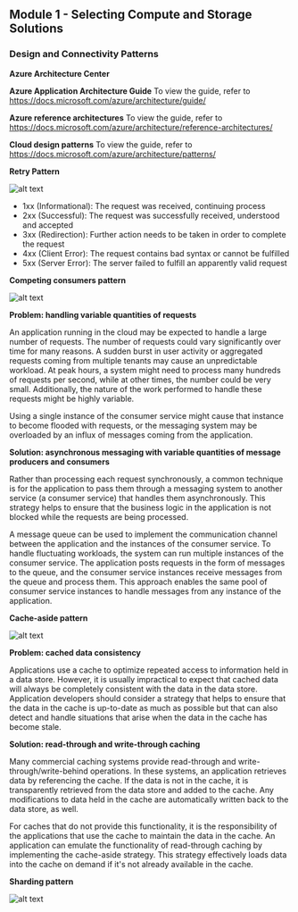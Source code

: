 ## Module 1 - Selecting Compute and Storage Solutions

### Design and Connectivity Patterns

__Azure Architecture Center__

__Azure Application Architecture Guide__
To view the guide, refer to https://docs.microsoft.com/azure/architecture/guide/


__Azure reference architectures__
To view the guide, refer to https://docs.microsoft.com/azure/architecture/reference-architectures/

__Cloud design patterns__
To view the guide, refer to https://docs.microsoft.com/azure/architecture/patterns/


__Retry Pattern__

![alt text](https://openedx.microsoft.com/assets/courseware/v1/42d1a81f9646a2b7095cf540e5359f13/asset-v1:Microsoft+AZ-300.3+2019_T2+type@asset+block/1.1_image1.png)

- 1xx (Informational): The request was received, continuing process
- 2xx (Successful): The request was successfully received, understood and accepted
- 3xx (Redirection): Further action needs to be taken in order to complete the request
- 4xx (Client Error): The request contains bad syntax or cannot be fulfilled
- 5xx (Server Error): The server failed to fulfill an apparently valid request

__Competing consumers pattern__

![alt text](https://openedx.microsoft.com/assets/courseware/v1/342d98534743ac2cc3eacc81fd90943d/asset-v1:Microsoft+AZ-300.3+2019_T2+type@asset+block/1.1_image2.png)

__Problem: handling variable quantities of requests__

An application running in the cloud may be expected to handle a large number of requests. The number of requests could vary significantly over time for many reasons. A sudden burst in user activity or aggregated requests coming from multiple tenants may cause an unpredictable workload. At peak hours, a system might need to process many hundreds of requests per second, while at other times, the number could be very small. Additionally, the nature of the work performed to handle these requests might be highly variable.

Using a single instance of the consumer service might cause that instance to become flooded with requests, or the messaging system may be overloaded by an influx of messages coming from the application.


__Solution: asynchronous messaging with variable quantities of message producers and consumers__

Rather than processing each request synchronously, a common technique is for the application to pass them through a messaging system to another service (a consumer service) that handles them asynchronously. This strategy helps to ensure that the business logic in the application is not blocked while the requests are being processed.

A message queue can be used to implement the communication channel between the application and the instances of the consumer service. To handle fluctuating workloads, the system can run multiple instances of the consumer service. The application posts requests in the form of messages to the queue, and the consumer service instances receive messages from the queue and process them. This approach enables the same pool of consumer service instances to handle messages from any instance of the application.

__Cache-aside pattern__

![alt text](https://openedx.microsoft.com/assets/courseware/v1/47e672bfbb4a66318281ee58ff5e6a42/asset-v1:Microsoft+AZ-300.3+2019_T2+type@asset+block/1.1_image3.png)

__Problem: cached data consistency__

Applications use a cache to optimize repeated access to information held in a data store. However, it is usually impractical to expect that cached data will always be completely consistent with the data in the data store. Application developers should consider a strategy that helps to ensure that the data in the cache is up-to-date as much as possible but that can also detect and handle situations that arise when the data in the cache has become stale.

__Solution: read-through and write-through caching__

Many commercial caching systems provide read-through and write-through/write-behind operations. In these systems, an application retrieves data by referencing the cache. If the data is not in the cache, it is transparently retrieved from the data store and added to the cache. Any modifications to data held in the cache are automatically written back to the data store, as well.

For caches that do not provide this functionality, it is the responsibility of the applications that use the cache to maintain the data in the cache. An application can emulate the functionality of read-through caching by implementing the cache-aside strategy. This strategy effectively loads data into the cache on demand if it's not already available in the cache.

__Sharding pattern__

![alt text](https://openedx.microsoft.com/assets/courseware/v1/d7755c19b73fdd80e01ee4a72d672471/asset-v1:Microsoft+AZ-300.3+2019_T2+type@asset+block/1.1_image4.png)

